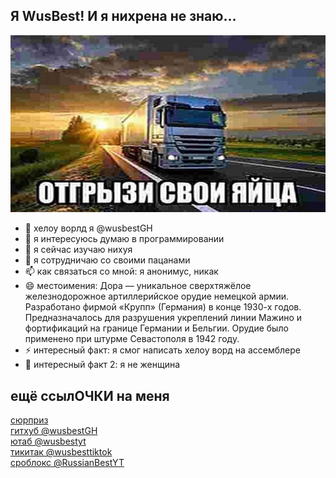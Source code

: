 ## Я WusBest! И я нихрена не знаю...
![preview](maxresdefault.jpg)
- 👋 хелоу ворлд я @wusbestGH
- 👀 я интересуюсь думаю в программировании
- 🌱 я сейчас изучаю нихуя
- 💞️ я сотрудничаю со своими пацанами
- 📫 как связаться со мной: я анонимус, никак
- 😄 местоимения: Дора — уникальное сверхтяжёлое железнодорожное артиллерийское орудие немецкой армии. Разработано фирмой «Крупп» (Германия) в конце 1930-х годов. Предназначалось для разрушения укреплений линии Мажино и фортификаций на границе Германии и Бельгии. Орудие было применено при штурме Севастополя в 1942 году. 
- ⚡ интересный факт: я смог написать хелоу ворд на ассемблере
- 🤯 интересный факт 2: я не женщина

##  ещё ссылОЧКИ на меня

[сюрприз](https://www.youtube.com/watch?v=dQw4w9WgXcQ)<br>
[гитхуб @wusbestGH](https://github.com/wusbestGH)<br>
[ютаб @wusbestyt](https://www.youtube.com/@wusbestyt)<br>
[тикитак @wusbesttiktok](https://www.tiktok.com/@wusbesttiktok)<br>
[сроблокс @RussianBestYT](https://www.roblox.com/users/304224420/profile)

<!---
wusbestGH/wusbestGH is a ✨ special ✨ repository because its `README.md` (this file) appears on your GitHub profile.
You can click the Preview link to take a look at your changes.
--->
